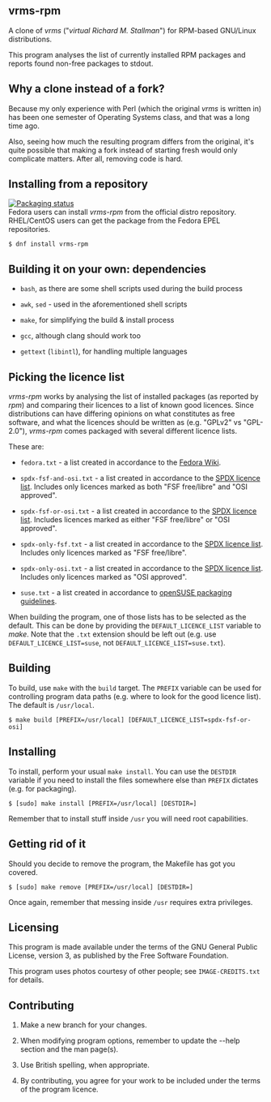**vrms-rpm**
----------
A clone of *vrms* ("*virtual Richard M. Stallman*") for
RPM-based GNU/Linux distributions.

This program analyses the list of currently installed RPM packages and reports
found non-free packages to stdout. 


**Why a clone instead of a fork?**
----------
Because my only experience with Perl (which the original *vrms* is written in)
has been one semester of Operating Systems class, and that was a long time ago.

Also, seeing how much the resulting program differs from the original, it's
quite possible that making a fork instead of starting fresh would only
complicate matters. After all, removing code is hard.


**Installing from a repository**
----------
[![Packaging status](https://repology.org/badge/vertical-allrepos/vrms-rpm.svg)](https://repology.org/metapackage/vrms-rpm)    
Fedora users can install *vrms-rpm* from the official distro repository.
RHEL/CentOS users can get the package from the Fedora EPEL repositories.
```
$ dnf install vrms-rpm
```


**Building it on your own: dependencies**
----------
- `bash`, as there are some shell scripts used during the build process

- `awk`, `sed` - used in the aforementioned shell scripts

- `make`, for simplifying the build & install process

- `gcc`, although clang should work too

- `gettext` (`libintl`), for handling multiple languages


**Picking the licence list**
----------
*vrms-rpm* works by analysing the list of installed packages (as reported by *rpm*)
and comparing their licences to a list of known good licences. Since distributions
can have differing opinions on what constitutes as free software,
and what the licences should be written as (e.g. "GPLv2" vs "GPL-2.0"),
*vrms-rpm* comes packaged with several different licence lists.

These are:

- `fedora.txt` - a list created in accordance to the [Fedora Wiki](https://fedoraproject.org/wiki/Licensing:Main#Good_Licenses).

- `spdx-fsf-and-osi.txt` - a list created in accordance to the [SPDX licence list](https://spdx.org/licenses/). Includes only licences marked as both "FSF free/libre" and "OSI approved".

- `spdx-fsf-or-osi.txt` - a list created in accordance to the [SPDX licence list](https://spdx.org/licenses/). Includes licences marked as either "FSF free/libre" or "OSI approved".

- `spdx-only-fsf.txt` - a list created in accordance to the [SPDX licence list](https://spdx.org/licenses/). Includes only licences marked as "FSF free/libre".

- `spdx-only-osi.txt` - a list created in accordance to the [SPDX licence list](https://spdx.org/licenses/). Includes only licences marked as "OSI approved".

- `suse.txt` - a list created in accordance to [openSUSE packaging guidelines](https://en.opensuse.org/openSUSE:Packaging_guidelines#Licensing).

When building the program, one of those lists has to be selected as the default.
This can be done by providing the `DEFAULT_LICENCE_LIST` variable to *make*.
Note that the `.txt` extension should be left out (e.g. use `DEFAULT_LICENCE_LIST=suse`, not `DEFAULT_LICENCE_LIST=suse.txt`).


**Building**
----------
To build, use `make` with the `build` target. The `PREFIX` variable can be
used for controlling program data paths (e.g. where to look for the good licence list).
The default is `/usr/local`.
```
$ make build [PREFIX=/usr/local] [DEFAULT_LICENCE_LIST=spdx-fsf-or-osi]
```


**Installing**
----------
To install, perform your usual `make install`.
You can use the `DESTDIR` variable if you need to install the files
somewhere else than `PREFIX` dictates (e.g. for packaging).
```
$ [sudo] make install [PREFIX=/usr/local] [DESTDIR=]
```
Remember that to install stuff inside `/usr` you will need root capabilities.


**Getting rid of it**
----------
Should you decide to remove the program, the Makefile has got you covered.
```
$ [sudo] make remove [PREFIX=/usr/local] [DESTDIR=]
```
Once again, remember that messing inside `/usr` requires extra privileges.


**Licensing**
----------
This program is made available under the terms of the GNU
General Public License, version 3, as published by the
Free Software Foundation.

This program uses photos courtesy of other people;
see `IMAGE-CREDITS.txt` for details.


**Contributing**
----------
 1. Make a new branch for your changes.
 
 2. When modifying program options, remember to update the --help section
    and the man page(s).
 
 3. Use British spelling, when appropriate.
 
 4. By contributing, you agree for your work to be included under
    the terms of the program licence.
